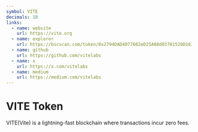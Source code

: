 ```yaml
---
symbol: VITE
decimals: 18
links:
  - name: website
    url: https://vite.org
  - name: explorer
    url: https://bscscan.com/token/0x2794DAD4077602eD25A88d03781528D1637898B4
  - name: github
    url: https://github.com/vitelabs
  - name: x
    url: https://x.com/vitelabs
  - name: medium
    url: https://medium.com/vitelabs
---
```


# VITE Token

VITE(Vite) is a lightning-fast blockchain where transactions incur zero fees.

